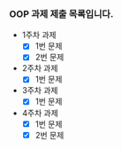### OOP 과제 제출 목록입니다.

- 1주차 과제
    - [x] 1번 문제
    - [x] 2번 문제

- 2주차 과제
    - [x] 1번 문제

- 3주차 과제
    - [X] 1번 문제

- 4주차 과제
    - [x] 1번 문제
    - [x] 2번 문제
